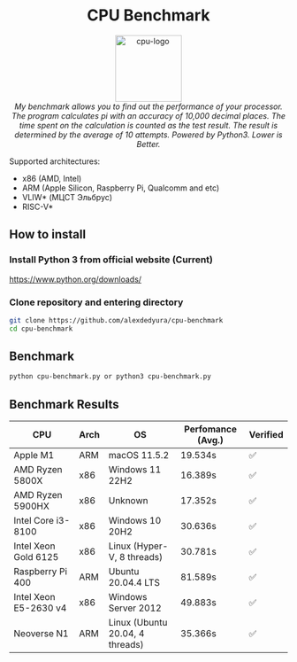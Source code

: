 <h1 align="center">CPU Benchmark</h1>

<p align="center">
  <img src="assets/favicon/cpu.svg" alt="cpu-logo" width="120px" height="120px"/>
  <br>
  <i>My benchmark allows you to find out the performance of your processor. The program calculates pi with an accuracy of 10,000 decimal places. The time spent on the calculation is counted as the test result. The result is determined by the average of 10 attempts. Powered by Python3. Lower is Better.</i>
  <br>
</p>

Supported architectures:
- x86 (AMD, Intel)
- ARM (Apple Silicon, Raspberry Pi, Qualcomm and etc)
- VLIW* (МЦСТ Эльбрус)
- RISC-V*

## How to install
### Install Python 3 from official website (Current)

https://www.python.org/downloads/

### Clone repository and entering directory
```bash
git clone https://github.com/alexdedyura/cpu-benchmark
cd cpu-benchmark
```

## Benchmark

```bash
python cpu-benchmark.py or python3 cpu-benchmark.py
```

## Benchmark Results
| CPU | Arch |  OS | Perfomance (Avg.) | Verified |
|--|--|--|--|--|
| Apple M1 | ARM | macOS 11.5.2 | 19.534s | ✅ |
| AMD Ryzen 5800X | x86 | Windows 11 22H2 | 16.389s | ✅ |
| AMD Ryzen 5900HX | x86 | Unknown | 17.352s | ✅ |
| Intel Core i3-8100 | x86 | Windows 10 20H2 | 30.636s | ✅ |
| Intel Xeon Gold 6125 | x86 | Linux (Hyper-V, 8 threads) | 30.781s | ✅ |
| Raspberry Pi 400 | ARM | Ubuntu 20.04.4 LTS | 81.589s | ✅ |
| Intel Xeon E5-2630 v4 | x86 | Windows Server 2012 | 49.883s | ✅ |
| Neoverse N1 | ARM | Linux (Ubuntu 20.04, 4 threads) | 35.366s | ✅ |
